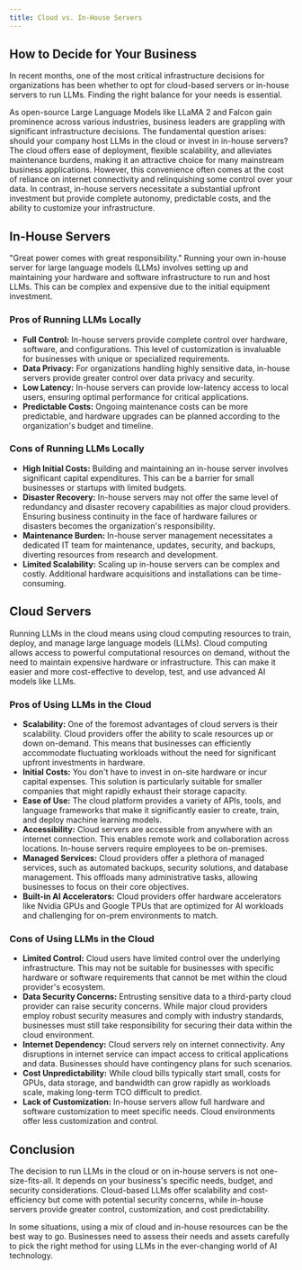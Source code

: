 ```yaml
---
title: Cloud vs. In-House Servers
---
```


## How to Decide for Your Business

In recent months, one of the most critical infrastructure decisions for organizations has been whether to opt for cloud-based servers or in-house servers to run LLMs. Finding the right balance for your needs is essential.

As open-source Large Language Models like LLaMA 2 and Falcon gain prominence across various industries, business leaders are grappling with significant infrastructure decisions. The fundamental question arises: should your company host LLMs in the cloud or invest in in-house servers? The cloud offers ease of deployment, flexible scalability, and alleviates maintenance burdens, making it an attractive choice for many mainstream business applications. However, this convenience often comes at the cost of reliance on internet connectivity and relinquishing some control over your data. In contrast, in-house servers necessitate a substantial upfront investment but provide complete autonomy, predictable costs, and the ability to customize your infrastructure.

## In-House Servers

"Great power comes with great responsibility." Running your own in-house server for large language models (LLMs) involves setting up and maintaining your hardware and software infrastructure to run and host LLMs. This can be complex and expensive due to the initial equipment investment.

### Pros of Running LLMs Locally

- **Full Control:** In-house servers provide complete control over hardware, software, and configurations. This level of customization is invaluable for businesses with unique or specialized requirements.
- **Data Privacy:** For organizations handling highly sensitive data, in-house servers provide greater control over data privacy and security.
- **Low Latency:** In-house servers can provide low-latency access to local users, ensuring optimal performance for critical applications.
- **Predictable Costs:** Ongoing maintenance costs can be more predictable, and hardware upgrades can be planned according to the organization's budget and timeline.

### Cons of Running LLMs Locally

- **High Initial Costs:** Building and maintaining an in-house server involves significant capital expenditures. This can be a barrier for small businesses or startups with limited budgets.
- **Disaster Recovery:** In-house servers may not offer the same level of redundancy and disaster recovery capabilities as major cloud providers. Ensuring business continuity in the face of hardware failures or disasters becomes the organization's responsibility.
- **Maintenance Burden:** In-house server management necessitates a dedicated IT team for maintenance, updates, security, and backups, diverting resources from research and development.
- **Limited Scalability:** Scaling up in-house servers can be complex and costly. Additional hardware acquisitions and installations can be time-consuming.

## Cloud Servers

Running LLMs in the cloud means using cloud computing resources to train, deploy, and manage large language models (LLMs). Cloud computing allows access to powerful computational resources on demand, without the need to maintain expensive hardware or infrastructure. This can make it easier and more cost-effective to develop, test, and use advanced AI models like LLMs.

### Pros of Using LLMs in the Cloud

- **Scalability:** One of the foremost advantages of cloud servers is their scalability. Cloud providers offer the ability to scale resources up or down on-demand. This means that businesses can efficiently accommodate fluctuating workloads without the need for significant upfront investments in hardware.
- **Initial Costs:** You don't have to invest in on-site hardware or incur capital expenses. This solution is particularly suitable for smaller companies that might rapidly exhaust their storage capacity.
- **Ease of Use:** The cloud platform provides a variety of APIs, tools, and language frameworks that make it significantly easier to create, train, and deploy machine learning models.
- **Accessibility:** Cloud servers are accessible from anywhere with an internet connection. This enables remote work and collaboration across locations. In-house servers require employees to be on-premises.
- **Managed Services:** Cloud providers offer a plethora of managed services, such as automated backups, security solutions, and database management. This offloads many administrative tasks, allowing businesses to focus on their core objectives.
- **Built-in AI Accelerators:** Cloud providers offer hardware accelerators like Nvidia GPUs and Google TPUs that are optimized for AI workloads and challenging for on-prem environments to match.

### Cons of Using LLMs in the Cloud

- **Limited Control:** Cloud users have limited control over the underlying infrastructure. This may not be suitable for businesses with specific hardware or software requirements that cannot be met within the cloud provider's ecosystem.
- **Data Security Concerns:** Entrusting sensitive data to a third-party cloud provider can raise security concerns. While major cloud providers employ robust security measures and comply with industry standards, businesses must still take responsibility for securing their data within the cloud environment.
- **Internet Dependency:** Cloud servers rely on internet connectivity. Any disruptions in internet service can impact access to critical applications and data. Businesses should have contingency plans for such scenarios.
- **Cost Unpredictability:** While cloud bills typically start small, costs for GPUs, data storage, and bandwidth can grow rapidly as workloads scale, making long-term TCO difficult to predict.
- **Lack of Customization:** In-house servers allow full hardware and software customization to meet specific needs. Cloud environments offer less customization and control.

## Conclusion

The decision to run LLMs in the cloud or on in-house servers is not one-size-fits-all. It depends on your business's specific needs, budget, and security considerations. Cloud-based LLMs offer scalability and cost-efficiency but come with potential security concerns, while in-house servers provide greater control, customization, and cost predictability.

In some situations, using a mix of cloud and in-house resources can be the best way to go. Businesses need to assess their needs and assets carefully to pick the right method for using LLMs in the ever-changing world of AI technology.
